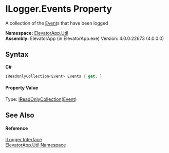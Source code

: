 # ILogger.Events Property 
 

A collection of the <a href="T_ElevatorApp_Util_Event">Event</a>s that have been logged

**Namespace:**&nbsp;<a href="N_ElevatorApp_Util">ElevatorApp.Util</a><br />**Assembly:**&nbsp;ElevatorApp (in ElevatorApp.exe) Version: 4.0.0.22673 (4.0.0.0)

## Syntax

**C#**<br />
``` C#
IReadOnlyCollection<Event> Events { get; }
```


#### Property Value
Type: <a href="http://msdn2.microsoft.com/en-us/library/hh881542" target="_blank">IReadOnlyCollection</a>(<a href="T_ElevatorApp_Util_Event">Event</a>)

## See Also


#### Reference
<a href="T_ElevatorApp_Util_ILogger">ILogger Interface</a><br /><a href="N_ElevatorApp_Util">ElevatorApp.Util Namespace</a><br />